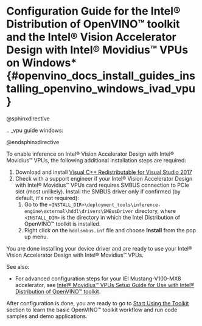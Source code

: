 # Configuration Guide for the Intel® Distribution of OpenVINO™ toolkit and the Intel® Vision Accelerator Design with Intel® Movidius™ VPUs on Windows* {#openvino_docs_install_guides_installing_openvino_windows_ivad_vpu}

@sphinxdirective

.. _vpu guide windows:

@endsphinxdirective


To enable inference on Intel® Vision Accelerator Design with Intel® Movidius™ VPUs, the following additional installation steps are required:

  1. Download and install <a href="https://www.microsoft.com/en-us/download/details.aspx?id=48145">Visual C++ Redistributable for Visual Studio 2017</a>
  2. Check with a support engineer if your Intel® Vision Accelerator Design with Intel® Movidius™ VPUs card requires SMBUS connection to PCIe slot (most unlikely). Install the SMBUS driver only if confirmed (by default, it's not required):
      1. Go to the `<INSTALL_DIR>\deployment_tools\inference-engine\external\hddl\drivers\SMBusDriver` directory, where `<INSTALL_DIR>` is the directory in which the Intel Distribution of OpenVINO™ toolkit is installed.
      2. Right click on the `hddlsmbus.inf` file and choose **Install** from the pop up menu.

You are done installing your device driver and are ready to use your Intel® Vision Accelerator Design with Intel® Movidius™ VPUs.

See also: 

* For advanced configuration steps for your IEI Mustang-V100-MX8 accelerator, see [Intel® Movidius™ VPUs Setup Guide for Use with Intel® Distribution of OpenVINO™ toolkit](movidius-setup-guide.md).

After configuration is done, you are ready to go to <a href="#get-started">Start Using the Toolkit</a> section to learn the basic OpenVINO™ toolkit workflow and run code samples and demo applications.
